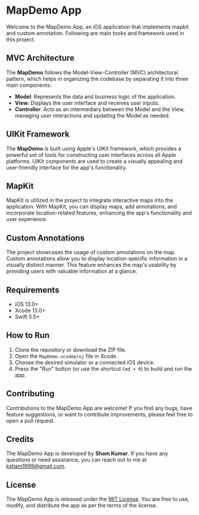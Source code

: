 # MapDemo App

Welcome to the MapDemo App, an iOS application that implements mapkit and custom annotation. Following are main tooks and framework used in this project.

## MVC Architecture

The **MapDemo** follows the Model-View-Controller (MVC) architectural pattern, which helps in organizing the codebase by separating it into three main components:

- **Model**: Represents the data and business logic of the application.
- **View**: Displays the user interface and receives user inputs.
- **Controller**: Acts as an intermediary between the Model and the View, managing user interactions and updating the Model as needed.

## UIKit Framework

The **MapDemo** is built using Apple's UIKit framework, which provides a powerful set of tools for constructing user interfaces across all Apple platforms. UIKit components are used to create a visually appealing and user-friendly interface for the app's functionality.

## MapKit

MapKit is utilized in the project to integrate interactive maps into the application. With MapKit, you can display maps, add annotations, and incorporate location-related features, enhancing the app's functionality and user experience.

## Custom Annotations

The project showcases the usage of custom annotations on the map. Custom annotations allow you to display location-specific information in a visually distinct manner. This feature enhances the map's usability by providing users with valuable information at a glance.

## Requirements

- iOS 13.0+
- Xcode 13.0+
- Swift 5.5+

## How to Run

1. Clone the repository or download the ZIP file.
2. Open the `MapDemo.xcodeproj` file in Xcode.
3. Choose the desired simulator or a connected iOS device.
4. Press the "Run" button (or use the shortcut `Cmd + R`) to build and run the app.

## Contributing

Contributions to the MapDemo App are welcome! If you find any bugs, have feature suggestions, or want to contribute improvements, please feel free to open a pull request.

## Credits

The MapDemo App is developed by **Sham Kumar**. If you have any questions or need assistance, you can reach out to me at ksham1999@gmail.com.

## License

The MapDemo App is released under the [MIT License](LICENSE). You are free to use, modify, and distribute the app as per the terms of the license.
